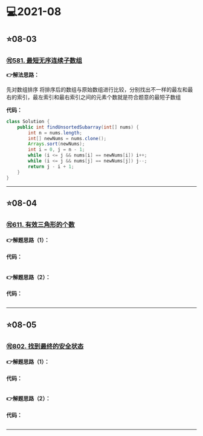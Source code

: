 # 💻2021-08

## ⭐08-03
### [🉑581. 最短无序连续子数组](https://leetcode-cn.com/problems/shortest-unsorted-continuous-subarray/)
**👉解法思路：**

先对数组排序 将排序后的数组与原始数组进行比较，分别找出不一样的最左和最右的索引，最左索引和最右索引之间的元素个数就是符合题意的最短子数组

**代码：**
```java
class Solution {
    public int findUnsortedSubarray(int[] nums) {
        int n = nums.length;
        int[] newNums = nums.clone();
        Arrays.sort(newNums);
        int i = 0, j = n - 1;
        while (i <= j && nums[i] == newNums[i]) i++;
        while (i <= j && nums[j] == newNums[j]) j--;
        return j - i + 1;
    }
}
```
***

## ⭐08-04

### [🉑611. 有效三角形的个数](https://leetcode-cn.com/problems/valid-triangle-number/)
#### 👉解题思路（1）：



**代码：**
```java

```

#### 👉解题思路（2）：



**代码：**
```java

```
***
## ⭐08-05

### [🉑802. 找到最终的安全状态](https://leetcode-cn.com/problems/find-eventual-safe-states/)
#### 👉解题思路（1）：



**代码：**
```java

```

#### 👉解题思路（2）：



**代码：**
```java

```
***